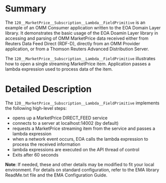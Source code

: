 Summary
=======


The `120__MarketPrice__Subscription__Lambda__FieldPrimitive` is an example of an OMM Consumer
application written to the EOA Domain Layer library. It demonstrates the basic usage
of the EOA Doamin Layer library in accessing and parsing of OMM MarketPrice data
received either from Reuters Data Feed Direct (RDF-D), directly from an OMM Provider
application, or from a Thomson Reuters Advanced Distribution Server.

The `120__MarketPrice__Subscription__Lambda__FieldPrimitive` illustrates how to open a single
streaming MarketPrice item. Application passes a lambda expression used to process data of the item.

Detailed Description
====================

The `120__MarketPrice__Subscription__Lambda__FieldPrimitive` implements the following high-level
steps:

+ opens up a MarketPrice DIRECT_FEED service
+ connects to a server at localhost:14002 (by default)
+ requests a MarketPrice streaming item from the service and passes a lambda expression
+ when a network event occurs, EOA calls the lambda expression to process the received information
+ lambda expressions are executed on the API thread of control
+ Exits after 60 seconds

**Note**: If needed, these and other details may be modified to fit your local environment. For details on standard configuration, refer to the EMA library ReadMe.txt file and the EMA Configuration Guide.
